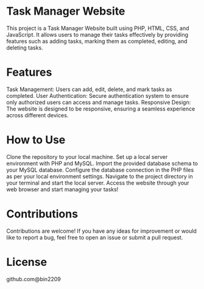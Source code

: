 # Task Manager Website

This project is a Task Manager Website built using PHP, HTML, CSS, and JavaScript. It allows users to manage their tasks effectively by providing features such as adding tasks, marking them as completed, editing, and deleting tasks.

# Features

Task Management: Users can add, edit, delete, and mark tasks as completed.
User Authentication: Secure authentication system to ensure only authorized users can access and manage tasks.
Responsive Design: The website is designed to be responsive, ensuring a seamless experience across different devices.


# How to Use

Clone the repository to your local machine.
Set up a local server environment with PHP and MySQL.
Import the provided database schema to your MySQL database.
Configure the database connection in the PHP files as per your local environment settings.
Navigate to the project directory in your terminal and start the local server.
Access the website through your web browser and start managing your tasks!


# Contributions

Contributions are welcome! If you have any ideas for improvement or would like to report a bug, feel free to open an issue or submit a pull request.

# License

github.com@bin2209
